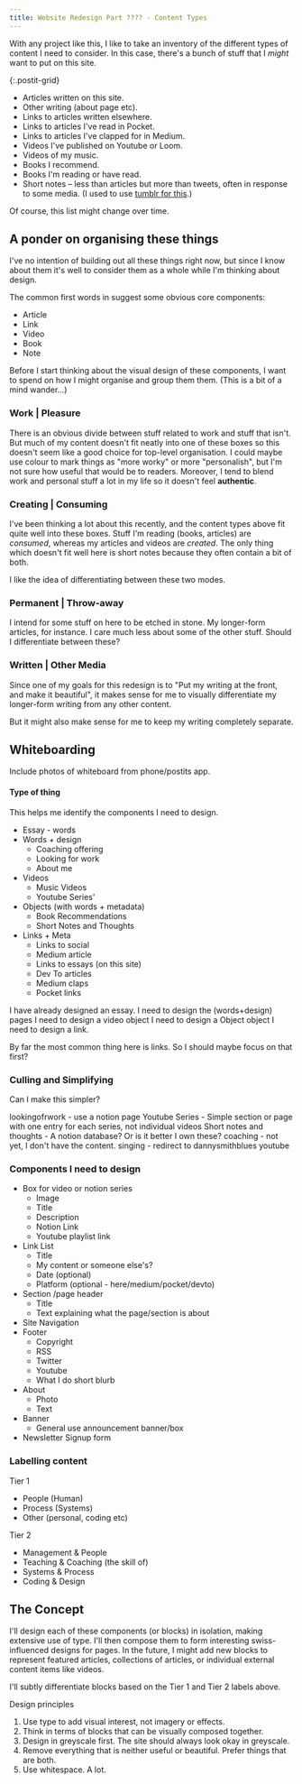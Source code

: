 ```yaml
---
title: Website Redesign Part ???? - Content Types
---
```


With any project like this, I like to take an inventory of the different types of content I need to consider. In this case, there's a bunch of stuff that I _might_ want to put on this site.

{:.postit-grid}
- Articles written on this site.
- Other writing (about page etc).
- Links to articles written elsewhere.
- Links to articles I've read in Pocket.
- Links to articles I've clapped for in Medium.
- Videos I've published on Youtube or Loom.
- Videos of my music.
- Books I recommend.
- Books I'm reading or have read.
- Short notes – less than articles but more than tweets, often in response to some media. (I used to use [tumblr for this](https://notes.danny.is/).)

Of course, this list might change over time.

## A ponder on organising these things

I've no intention of building out all these things right now, but since I know about them it's well to consider them as a whole while I'm thinking about design.

The common first words in suggest some obvious core components:

- Article
- Link
- Video
- Book
- Note

Before I start thinking about the visual design of these components, I want to spend on how I might organise and group them them. (This is a bit of a mind wander...)

### Work | Pleasure

There is an obvious divide between stuff related to work and stuff that isn't. But much of my content doesn't fit neatly into one of these boxes so this doesn't seem like a good choice for top-level organisation. I could maybe use colour to mark things as "more worky" or more "personalish", but I'm not sure how useful that would be to readers. Moreover, I tend to blend work and personal stuff a lot in my life so it doesn't feel **authentic**.

### Creating | Consuming

I've been thinking a lot about this recently, and the content types above fit quite well into these boxes. Stuff I'm reading (books, articles) are _consumed_, whereas my articles and videos are _created_. The only thing which doesn't fit well here is short notes because they often contain a bit of both.

I like the idea of differentiating between these two modes.

### Permanent | Throw-away

I intend for some stuff on here to be etched in stone. My longer-form articles, for instance. I care much less about some of the other stuff. Should I differentiate between these?

### Written | Other Media

Since one of my goals for this redesign is to "Put my writing at the front, and make it beautiful", it makes sense for me to visually differentiate my longer-form writing from any other content.

But it might also make sense for me to keep my writing completely separate.

## Whiteboarding

Include photos of whiteboard from phone/postits app.

#### Type of thing

This helps me identify the components I need to design.

* Essay - words
* Words + design
    * Coaching offering
    * Looking for work
    * About me
* Videos
    * Music Videos
    * Youtube Series'
* Objects (with words + metadata)
    * Book Recommendations
    * Short Notes and Thoughts
* Links + Meta
    * Links to social
    * Medium article
    * Links to essays (on this site)
    * Dev To articles
    * Medium claps
    * Pocket links

I have already designed an essay.
I need to design the (words+design) pages
I need to design a video object
I need to design a Object object
I need to design a link.

By far the most common thing here is links. So I should maybe focus on that first?

### Culling and Simplifying

Can I make this simpler?

lookingofrwork - use a notion page
Youtube Series - Simple section or page with one entry for each series, not individual videos
Short notes and thoughts - A notion database? Or is it better I own these?
coaching - not yet, I don't have the content.
singing - redirect to dannysmithblues youtube

### Components I need to design

* Box for video or notion series
    * Image
    * Title
    * Description
    * Notion Link
    * Youtube playlist link
* Link List
    * Title
    * My content or someone else's?
    * Date (optional)
    * Platform (optional - here/medium/pocket/devto)
* Section /page header
    * Title
    * Text explaining what the page/section is about
* Site Navigation
* Footer
    * Copyright
    * RSS
    * Twitter
    * Youtube
    * What I do short blurb
* About
    * Photo
    * Text
* Banner
    * General use announcement banner/box
* Newsletter Signup form

### Labelling content

Tier 1
* People (Human)
* Process (Systems)
* Other (personal, coding etc)

Tier 2
* Management & People
* Teaching & Coaching (the skill of)
* Systems & Process
* Coding & Design

## The Concept

I'll design each of these components (or blocks) in isolation, making extensive use of type. I'll then compose them to form interesting swiss-influenced designs for pages. In the future, I might add new blocks to represent featured articles, collections of articles, or individual external content items like videos.

I'll subtly differentiate blocks based on the Tier 1 and Tier 2  labels above.

Design principles
1. Use type to add visual interest, not imagery or effects.
2. Think in terms of blocks that can be visually composed together.
3. Design in greyscale first. The site should always look okay in greyscale.
4. Remove everything that is neither useful or beautiful. Prefer things that are both.
5. Use whitespace. A lot.
